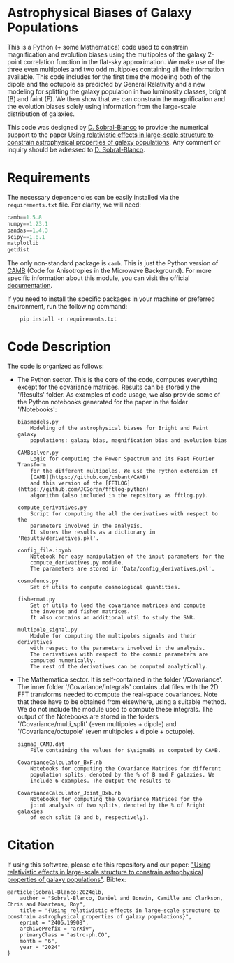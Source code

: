 # Astrophysical Biases of Galaxy Populations

This is a Python (+ some Mathematica) code used to constrain magnification and evolution biases using the multipoles of the galaxy 2-point correlation function in the flat-sky approximation. We make use of the three even multipoles and two odd multipoles containing all the information available. This code includes for the first time the modeling both of the dipole and the octupole as predicted by General Relativity and a new modeling for splitting the galaxy population in two luminosity classes, bright (B) and faint (F). We then show that we can constrain the magnification and the evolution biases solely using information from the large-scale distribution of galaxies. 

This code was designed by [D. Sobral-Blanco](https://github.com/dasobral) to provide the numerical support to the paper [Using relativistic effects in large-scale structure to constrain astrophysical properties of galaxy populations](https://arxiv.org/abs/2406.19908). Any comment or inquiry should be adressed to [D. Sobral-Blanco](https://github.com/dasobral).

# Requirements

The necessary depencencies can be easily installed via the ```requirements.txt``` file. For clarity, we will need:

```python
camb==1.5.8
numpy==1.23.1
pandas==1.4.3
scipy==1.8.1
matplotlib
getdist
```

The only non-standard package is ```camb```. This is just the Python version of [CAMB](https://github.com/cmbant/CAMB) (Code for Anisotropies in the Microwave Background). For more specific information about this module, you can visit the official [documentation](https://camb.readthedocs.io/en/latest/).

If you need to install the specific packages in your machine or preferred environment, run the following command:

``` 
    pip install -r requirements.txt
```

# Code Description

The code is organized as follows:

- The Python sector. This is the core of the code, computes everything except for the covariance matrices. Results can be stored y the '/Results' folder. 
As examples of code usage, we also provide some of the Python notebooks generated for the paper in the folder '/Notebooks':

    ```
    biasmodels.py 
        Modeling of the astrophysical biases for Bright and Faint galaxy 
        populations: galaxy bias, magnification bias and evolution bias

    CAMBsolver.py 
        Logic for computing the Power Spectrum and its Fast Fourier Transform 
        for the different multipoles. We use the Python extension of 
        [CAMB](https://github.com/cmbant/CAMB)
        and this version of the [FFTLOG](https://github.com/JCGoran/fftlog-python) 
        algorithm (also included in the repository as fftlog.py).

    compute_derivatives.py
        Script for computing the all the derivatives with respect to the 
        parameters involved in the analysis. 
        It stores the results as a dictionary in 'Results/derivatives.pkl'.

    config_file.ipynb
        Notebook for easy manipulation of the input parameters for the 
        compute_derivatives.py module. 
        The parameters are stored in 'Data/config_derivatives.pkl'. 

    cosmofuncs.py
        Set of utils to compute cosmological quantities.

    fishermat.py
        Set of utils to load the covariance matrices and compute 
        the inverse and fisher matrices. 
        It also contains an additional util to study the SNR.

    multipole_signal.py
        Module for computing the multipoles signals and their derivatives 
        with respect to the parameters involved in the analysis. 
        The derivatives with respect to the cosmic parameters are
        computed numerically. 
        The rest of the derivatives can be computed analytically.
    ```

- The Mathematica sector. It is self-contained in the folder '/Covariance'. The inner folder '/Covariance/integrals' contains .dat files with the 2D FFT transforms
needed to compute the real-space covariances. Note that these have to be obtained from elsewhere, using a suitable method. We do not include the module used to compute
these integrals. The output of the Notebooks are stored in the folders '/Covariance/multi_split' (even multipoles + dipole) and '/Covariance/octupole' (even multipoles + dipole + octupole).

    ```
    sigma8_CAMB.dat
        File containing the values for $\sigma8$ as computed by CAMB.

    CovarianceCalculator_BxF.nb
        Notebooks for computing the Covariance Matrices for different 
        population splits, denoted by the % of B and F galaxies. We
        include 6 examples. The output the results to 

    CovarianceCalculator_Joint_Bxb.nb
        Notebooks for computing the Covariance Matrices for the 
        joint analysis of two splits, denoted by the % of Bright galaxies
        of each split (B and b, respectively).
    ```

# Citation

If using this software, please cite this repository and our paper: ["Using relativistic effects in large-scale structure to constrain astrophysical properties of galaxy populations"](https://arxiv.org/abs/2406.19908). Bibtex:

```
@article{Sobral-Blanco:2024qlb,
    author = "Sobral-Blanco, Daniel and Bonvin, Camille and Clarkson, Chris and Maartens, Roy",
    title = "{Using relativistic effects in large-scale structure to constrain astrophysical properties of galaxy populations}",
    eprint = "2406.19908",
    archivePrefix = "arXiv",
    primaryClass = "astro-ph.CO",
    month = "6",
    year = "2024"
}
```
